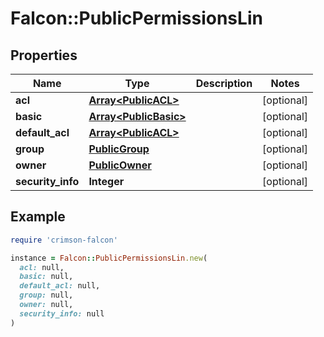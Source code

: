 # Falcon::PublicPermissionsLin

## Properties

| Name | Type | Description | Notes |
| ---- | ---- | ----------- | ----- |
| **acl** | [**Array&lt;PublicACL&gt;**](PublicACL.md) |  | [optional] |
| **basic** | [**Array&lt;PublicBasic&gt;**](PublicBasic.md) |  | [optional] |
| **default_acl** | [**Array&lt;PublicACL&gt;**](PublicACL.md) |  | [optional] |
| **group** | [**PublicGroup**](PublicGroup.md) |  | [optional] |
| **owner** | [**PublicOwner**](PublicOwner.md) |  | [optional] |
| **security_info** | **Integer** |  | [optional] |

## Example

```ruby
require 'crimson-falcon'

instance = Falcon::PublicPermissionsLin.new(
  acl: null,
  basic: null,
  default_acl: null,
  group: null,
  owner: null,
  security_info: null
)
```

